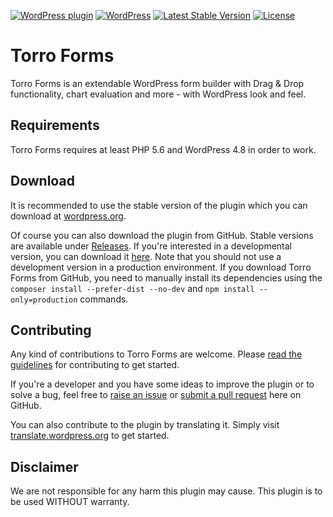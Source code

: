 [![WordPress plugin](https://img.shields.io/wordpress/plugin/v/torro-forms.svg?maxAge=2592000)](https://wordpress.org/plugins/torro-forms/)
[![WordPress](https://img.shields.io/wordpress/v/torro-forms.svg?maxAge=2592000)](https://wordpress.org/plugins/torro-forms/)
[![Latest Stable Version](https://poser.pugx.org/awsmug/torro-forms/version)](https://packagist.org/packages/awsmug/torro-forms)
[![License](https://poser.pugx.org/awsmug/torro-forms/license)](https://packagist.org/packages/awsmug/torro-forms)

# Torro Forms

Torro Forms is an extendable WordPress form builder with Drag & Drop functionality, chart evaluation and more - with WordPress look and feel.

## Requirements

Torro Forms requires at least PHP 5.6 and WordPress 4.8 in order to work.

## Download

It is recommended to use the stable version of the plugin which you can download at [wordpress.org](https://wordpress.org/plugins/torro-forms/).

Of course you can also download the plugin from GitHub. Stable versions are available under [Releases](https://github.com/awsmug/torro-forms/releases). If you're interested in a developmental version, you can download it [here](https://github.com/awsmug/torro-forms/archive/develop.zip). Note that you should not use a development version in a production environment. If you download Torro Forms from GitHub, you need to manually install its dependencies using the `composer install --prefer-dist --no-dev` and `npm install --only=production` commands.

## Contributing

Any kind of contributions to Torro Forms are welcome. Please [read the guidelines](https://github.com/awsmug/torro-forms/blob/master/CONTRIBUTING.md) for contributing to get started.

If you're a developer and you have some ideas to improve the plugin or to solve a bug, feel free to [raise an issue](https://github.com/awsmug/torro-forms/issues) or [submit a pull request](https://github.com/awsmug/torro-forms/pulls) here on GitHub.

You can also contribute to the plugin by translating it. Simply visit [translate.wordpress.org](https://translate.wordpress.org/projects/wp-plugins/torro-forms) to get started.

## Disclaimer

We are not responsible for any harm this plugin may cause. This plugin is to be used WITHOUT warranty.
